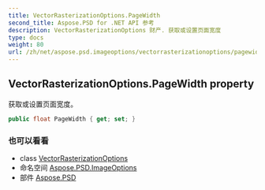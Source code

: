```yaml
---
title: VectorRasterizationOptions.PageWidth
second_title: Aspose.PSD for .NET API 参考
description: VectorRasterizationOptions 财产. 获取或设置页面宽度
type: docs
weight: 80
url: /zh/net/aspose.psd.imageoptions/vectorrasterizationoptions/pagewidth/
---
```

## VectorRasterizationOptions.PageWidth property

获取或设置页面宽度。

```csharp
public float PageWidth { get; set; }
```

### 也可以看看

* class [VectorRasterizationOptions](../)
* 命名空间 [Aspose.PSD.ImageOptions](../../vectorrasterizationoptions/)
* 部件 [Aspose.PSD](../../../)



